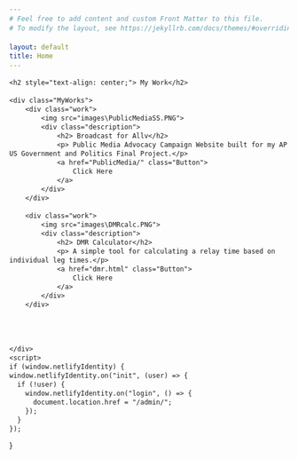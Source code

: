 ```yaml
---
# Feel free to add content and custom Front Matter to this file.
# To modify the layout, see https://jekyllrb.com/docs/themes/#overriding-theme-defaults

layout: default
title: Home
---
```

<html lang="en">

    <h2 style="text-align: center;"> My Work</h2>

    <div class="MyWorks">
        <div class="work">
            <img src="images\PublicMediaSS.PNG">
            <div class="description">
                <h2> Broadcast for Allv</h2>
                <p> Public Media Advocacy Campaign Website built for my AP US Government and Politics Final Project.</p>
                <a href="PublicMedia/" class="Button">
                    Click Here
                </a>
            </div>
        </div>

        <div class="work"> 
            <img src="images\DMRcalc.PNG">
            <div class="description">
                <h2> DMR Calculator</h2>
                <p> A simple tool for calculating a relay time based on individual leg times.</p>
                <a href="dmr.html" class="Button">
                    Click Here
                </a>
            </div>
        </div>

        
            

    </div>
    <script>
    if (window.netlifyIdentity) {
    window.netlifyIdentity.on("init", (user) => {
      if (!user) {
        window.netlifyIdentity.on("login", () => {
          document.location.href = "/admin/";
        });
      }
    });
  }
</script>
</html>